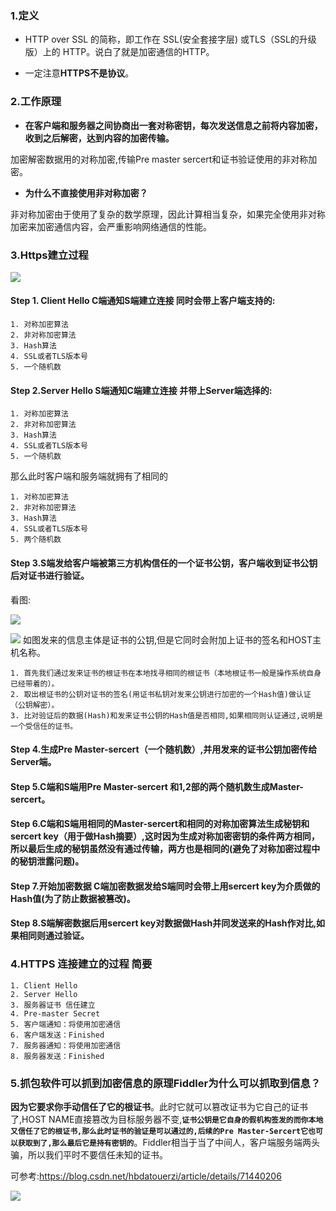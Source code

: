 ### 1.定义
- HTTP over SSL 的简称，即工作在 SSL(安全套接字层) 或TLS（SSL的升级版）上的 HTTP。说白了就是加密通信的HTTP。

- 一定注意**HTTPS不是协议**。



### 2.工作原理 
- **在客户端和服务器之间协商出一套对称密钥，每次发送信息之前将内容加密，收到之后解密，达到内容的加密传输。**

加密解密数据用的对称加密,传输Pre master sercert和证书验证使用的非对称加密。

- **为什么不直接使用非对称加密？** 

非对称加密由于使用了复杂的数学原理，因此计算相当复杂，如果完全使用非对称加密来加密通信内容，会严重影响网络通信的性能。



### 3.Https建立过程

![](https://user-gold-cdn.xitu.io/2019/3/26/169b9f5a42ce6ab0?w=1423&h=663&f=png&s=94373)

#### Step 1. Client Hello C端通知S端建立连接 同时会带上客户端支持的:

	1. 对称加密算法
	2. 非对称加密算法
	3. Hash算法
	4. SSL或者TLS版本号
	5. 一个随机数

#### Step 2.Server Hello S端通知C端建立连接 并带上Server端选择的:

	1. 对称加密算法
	2. 非对称加密算法
	3. Hash算法
	4. SSL或者TLS版本号
	5. 一个随机数

那么此时客户端和服务端就拥有了相同的

	1. 对称加密算法
	2. 非对称加密算法
	3. Hash算法
	4. SSL或者TLS版本号
	5. 两个随机数

#### Step 3.S端发给客户端被第三方机构信任的一个证书公钥，客户端收到证书公钥后对证书进行验证。
看图:

![](https://user-gold-cdn.xitu.io/2019/3/26/169b9f93230fa1a5?w=330&h=280&f=png&s=30279)

![](https://user-gold-cdn.xitu.io/2019/3/26/169b9f95c32f7fa5?w=632&h=826&f=png&s=44579)
如图发来的信息主体是证书的公钥,但是它同时会附加上证书的签名和HOST主机名称。

	1. 首先我们通过发来证书的根证书在本地找寻相同的根证书（本地根证书一般是操作系统自身已经带着的）。
	2. 取出根证书的公钥对证书的签名(用证书私钥对发来公钥进行加密的一个Hash值)做认证（公钥解密）。
	3. 比对验证后的数据(Hash)和发来证书公钥的Hash值是否相同,如果相同则认证通过,说明是一个受信任的证书。

#### Step 4.生成Pre Master-sercert（一个随机数）,并用发来的证书公钥加密传给Server端。
#### Step 5.C端和S端用Pre Master-sercert 和1,2部的两个随机数生成Master-sercert。
#### Step 6.C端和S端用相同的Master-sercert和相同的对称加密算法生成秘钥和sercert key（用于做Hash摘要）,这时因为生成对称加密密钥的条件两方相同，所以最后生成的秘钥虽然没有通过传输，两方也是相同的(避免了对称加密过程中的秘钥泄露问题)。
#### Step 7.开始加密数据 C端加密数据发给S端同时会带上用sercert key为介质做的Hash值(为了防止数据被篡改)。
#### Step 8.S端解密数据后用sercert key对数据做Hash并同发送来的Hash作对比,如果相同则通过验证。
### 4.HTTPS 连接建立的过程 简要
	1. Client Hello 
	2. Server Hello 
	3. 服务器证书 信任建立
	4. Pre-master Secret 
	5. 客户端通知：将使用加密通信 
	6. 客户端发送：Finished 
	7. 服务器通知：将使用加密通信 
	8. 服务器发送：Finished

### 5.抓包软件可以抓到加密信息的原理Fiddler为什么可以抓取到信息？
**因为它要求你手动信任了它的根证书**。此时它就可以篡改证书为它自己的证书了,HOST NAME直接篡改为目标服务器不变,**`证书公钥是它自身的假机构签发的而你本地又信任了它的根证书,那么此时证书的验证是可以通过的,后续的Pre Master-Sercert它也可以获取到了,那么最后它是持有密钥的`**。Fiddler相当于当了中间人，客户端服务端两头骗，所以我们平时不要信任未知的证书。

可参考:https://blog.csdn.net/hbdatouerzi/article/details/71440206


![](https://user-gold-cdn.xitu.io/2019/3/26/169b9fb363c37e78?w=870&h=248&f=png&s=15901)



